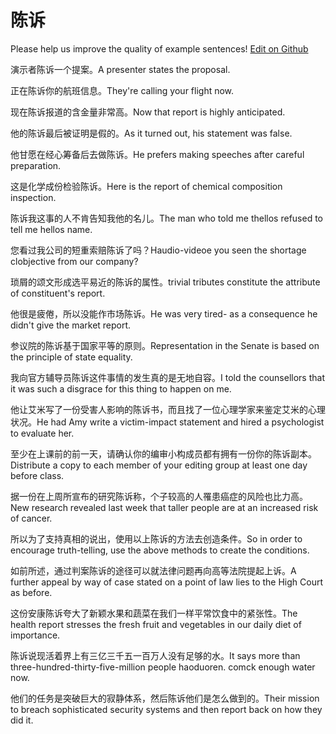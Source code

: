 # 陈诉

Please help us improve the quality of example sentences! [Edit on Github](https://github.com/jiyushe/jiyu-example-sentence-source/blob/main/chinese/chensu_1.md)

<p><span class="chinese">演示者陈诉一个提案。</span><span class="english">A presenter states the proposal.</span></p>

<p><span class="chinese">正在陈诉你的航班信息。</span><span class="english">They're calling your flight now.</span></p>

<p><span class="chinese">现在陈诉报道的含金量非常高。</span><span class="english">Now that report is highly anticipated.</span></p>

<p><span class="chinese">他的陈诉最后被证明是假的。</span><span class="english">As it turned out, his statement was false.</span></p>

<p><span class="chinese">他甘愿在经心筹备后去做陈诉。</span><span class="english">He prefers making speeches after careful preparation.</span></p>

<p><span class="chinese">这是化学成份检验陈诉。</span><span class="english">Here is the report of chemical composition inspection.</span></p>

<p><span class="chinese">陈诉我这事的人不肯告知我他的名儿。</span><span class="english">The man who told me thellos refused to tell me hellos name.</span></p>

<p><span class="chinese">您看过我公司的短重索赔陈诉了吗？</span><span class="english">Haudio-videoe you seen the shortage clobjective from our company?</span></p>

<p><span class="chinese">琐屑的颂文形成选平易近的陈诉的属性。</span><span class="english">trivial tributes constitute the attribute of constituent's report.</span></p>

<p><span class="chinese">他很是疲倦，所以没能作市场陈诉。</span><span class="english">He was very tired- as a consequence he didn't give the market report.</span></p>

<p><span class="chinese">参议院的陈诉基于国家平等的原则。</span><span class="english">Representation in the Senate is based on the principle of state equality.</span></p>

<p><span class="chinese">我向官方辅导员陈诉这件事情的发生真的是无地自容。</span><span class="english">I told the counsellors that it was such a disgrace for this thing to happen on me.</span></p>

<p><span class="chinese">他让艾米写了一份受害人影响的陈诉书，而且找了一位心理学家来鉴定艾米的心理状况。</span><span class="english">He had Amy write a victim-impact statement and hired a psychologist to evaluate her.</span></p>

<p><span class="chinese">至少在上课前的前一天，请确认你的编审小构成员都有拥有一份你的陈诉副本。</span><span class="english">Distribute a copy to each member of your editing group at least one day before class.</span></p>

<p><span class="chinese">据一份在上周所宣布的研究陈诉称，个子较高的人罹患癌症的风险也比力高。</span><span class="english">New research revealed last week that taller people are at an increased risk of cancer.</span></p>

<p><span class="chinese">所以为了支持真相的说出，使用以上陈诉的方法去创造条件。</span><span class="english">So in order to encourage truth-telling, use the above methods to create the conditions.</span></p>

<p><span class="chinese">如前所述，通过判案陈诉的途径可以就法律问题再向高等法院提起上诉。</span><span class="english">A further appeal by way of case stated on a point of law lies to the High Court as before.</span></p>

<p><span class="chinese">这份安康陈诉夸大了新颖水果和蔬菜在我们一样平常饮食中的紧张性。</span><span class="english">The health report stresses the fresh fruit and vegetables in our daily diet of importance.</span></p>

<p><span class="chinese">陈诉说现活着界上有三亿三千五一百万人没有足够的水。</span><span class="english">It says more than three-hundred-thirty-five-million people haoduoren. comck enough water now.</span></p>

<p><span class="chinese">他们的任务是突破巨大的寂静体系，然后陈诉他们是怎么做到的。</span><span class="english">Their mission to breach sophisticated security systems and then report back on how they did it.</span></p>

